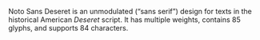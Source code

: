 Noto Sans Deseret is an unmodulated (“sans serif”) design for texts in the historical American _Deseret_ script. It has multiple weights, contains 85 glyphs, and supports 84 characters.